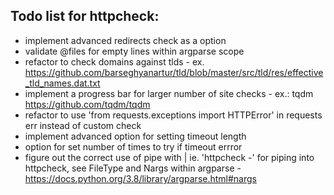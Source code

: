 ## Todo list for httpcheck:
* implement advanced redirects check as a option
* validate @files for empty lines within argparse scope
* refactor to check domains against tlds - ex. https://github.com/barseghyanartur/tld/blob/master/src/tld/res/effective_tld_names.dat.txt
* implement a progress bar for larger number of site checks - ex.: tqdm https://github.com/tqdm/tqdm
* refactor to use 'from requests.exceptions import HTTPError' in requests err instead of custom check
* implement advanced option for setting timeout length
* option for set number of times to try if timeout errror
* figure out the correct use of pipe with | ie. 'httpcheck -' for piping into httpcheck, see FileType and Nargs within argparse - https://docs.python.org/3.8/library/argparse.html#nargs
